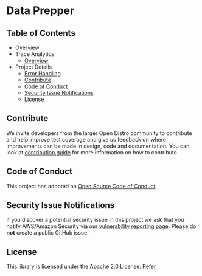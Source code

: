 
# Data Prepper

## Table of Contents

- [Overview](docs/readme/overview.md)
- Trace Analytics
  - [Overview](docs/readme/trace_overview.md)
- Project Details
  - [Error Handling](docs/readme/error_handling.md)
  - [Contribute](#Contribute)
  - [Code of Conduct](#Code-of-Conduct)
  - [Security Issue Notifications](#Security-Issue-Notifications)
  - [License](#License)
  


## Contribute

We invite developers from the larger Open Distro community to contribute and help improve test coverage and give us feedback on where improvements can be made in design, code and documentation. You can look at  [contribution guide](CONTRIBUTING.md) for more information on how to contribute.

## Code of Conduct

This project has adopted an [Open Source Code of Conduct](CODE_OF_CONDUCT.md).

## Security Issue Notifications

If you discover a potential security issue in this project we ask that you notify AWS/Amazon Security via our [vulnerability reporting page](http://aws.amazon.com/security/vulnerability-reporting/). Please do **not** create a public GitHub issue.

## License

This library is licensed under the Apache 2.0 License. [Refer](LICENSE)
